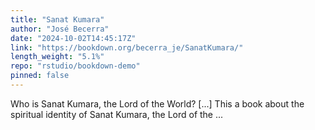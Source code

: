 ```yaml
---
title: "Sanat Kumara"
author: "José Becerra"
date: "2024-10-02T14:45:17Z"
link: "https://bookdown.org/becerra_je/SanatKumara/"
length_weight: "5.1%"
repo: "rstudio/bookdown-demo"
pinned: false
---
```


Who is Sanat Kumara, the Lord of the World? [...] This a book about the spiritual identity of Sanat Kumara, the Lord of the ...

